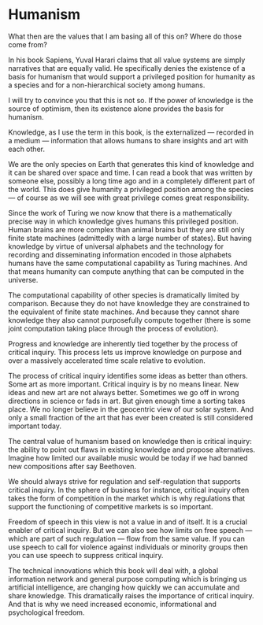 # Humanism

What then are the values that I am basing all of this on? Where do those come from?

In his book Sapiens, Yuval Harari claims that all value systems are simply narratives that are equally valid. He specifically denies the existence of a basis for humanism that would support a privileged position for humanity as a species and for a non-hierarchical society among humans.

I will try to convince you that this is not so. If the power of knowledge is the source of optimism, then its existence alone provides the basis for humanism.

Knowledge, as I use the term in this book, is the externalized — recorded in a medium — information that allows humans to share insights and art with each other. 

We are the only species on Earth that generates this kind of knowledge and it can be shared over space and time. I can read a book that was written by someone else, possibly a long time ago and in a completely different part of the world. This does give humanity a privileged position among the species — of course as we will see with great privilege comes great responsibility.

Since the work of Turing we now know that there is a mathematically precise way in which knowledge gives humans this privileged position. Human brains are more complex than animal brains but they are still only finite state machines (admittedly with a large number of states). But having knowledge by virtue of universal alphabets and the technology for recording and disseminating information encoded in those alphabets humans have the same computational capability as Turing machines. And that means humanity can compute anything that can be computed in the universe.

The computational capability of other species is dramatically limited by comparison. Because they do not have knowledge they are constrained to the equivalent of finite state machines. And because they cannot share knowledge they also cannot purposefully compute together (there is some joint computation taking place through the process of evolution).

Progress and knowledge are inherently tied together by the process of critical inquiry. This process lets us improve knowledge on purpose and over a massively accelerated time scale relative to evolution.

The process of critical inquiry identifies some ideas as better than others. Some art as more important. Critical inquiry is by no means linear. New ideas and new art are not always better. Sometimes we go off in wrong directions in science or fads in art. But given enough time a sorting takes place. We no longer believe in the geocentric view of our solar system. And only a small fraction of the art that has ever been created is still considered important today.

The central value of humanism based on knowledge then is critical inquiry: the ability to point out flaws in existing knowledge and propose alternatives. Imagine how limited our available music would be today if we had banned new compositions after say Beethoven. 

We should always strive for regulation and self-regulation that supports critical inquiry. In the sphere of business for instance, critical inquiry often takes the form of competition in the market which is why regulations that support the functioning of competitive markets is so important.

Freedom of speech in this view is not a value in and of itself. It is a crucial enabler of critical inquiry. But we can also see how limits on free speech — which are part of such regulation — flow from the same value. If you can use speech to call for violence against individuals or minority groups then you can use speech to suppress critical inquiry.

The technical innovations which this book will deal with, a global information network and general purpose computing which is bringing us artificial intelligence, are changing how quickly we can accumulate and share knowledge. This dramatically raises the importance of critical inquiry. And that is why we need increased economic, informational and psychological freedom.
